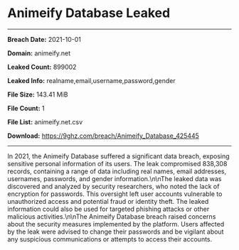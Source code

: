 # Animeify Database Leaked

------------
**Breach Date:** 2021-10-01

**Domain:** animeify.net

**Leaked Count:** 899002

**Leaked Info:** realname,email,username,password,gender

**File Size:** 143.41 MiB

**File Count:** 1

**File List:** animeify.net.csv

**Download:** https://9ghz.com/breach/Animeify_Database_425445

------------
In 2021, the Animeify Database suffered a significant data breach, exposing sensitive personal information of its users. The leak compromised 838,308 records, containing a range of data including real names, email addresses, usernames, passwords, and gender information.\n\nThe leaked data was discovered and analyzed by security researchers, who noted the lack of encryption for passwords. This oversight left user accounts vulnerable to unauthorized access and potential fraud or identity theft. The leaked information could also be used for targeted phishing attacks or other malicious activities.\n\nThe Animeify Database breach raised concerns about the security measures implemented by the platform. Users affected by the leak were advised to change their passwords and be vigilant about any suspicious communications or attempts to access their accounts.
